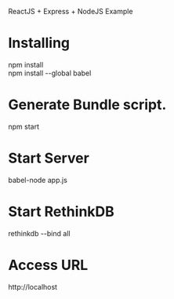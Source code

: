 ReactJS + Express + NodeJS Example
# Installing
npm install<br>
npm install --global babel

# Generate Bundle script.
npm start

# Start Server
babel-node app.js

# Start RethinkDB
rethinkdb --bind all

# Access URL
http://localhost
